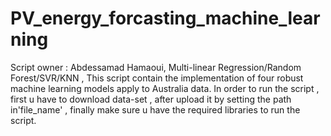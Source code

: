 # PV_energy_forcasting_machine_learning
Script owner : Abdessamad Hamaoui,
Multi-linear Regression/Random Forest/SVR/KNN , 
This script contain the implementation of four robust machine learning models apply to  Australia data. 
In order to run the script , first u have to download data-set , after upload it by setting the path in'file_name' , finally  make sure u have the required libraries to run the script.
